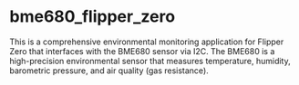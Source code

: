 # bme680_flipper_zero
This is a comprehensive environmental monitoring application for Flipper Zero that interfaces with the BME680 sensor via I2C. The BME680 is a high-precision environmental sensor that measures temperature, humidity, barometric pressure, and air quality (gas resistance).
